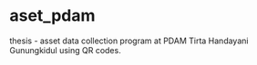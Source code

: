 # aset_pdam
thesis - asset data collection program at PDAM Tirta Handayani Gunungkidul using QR codes.
